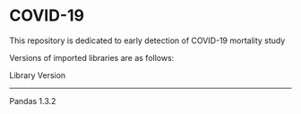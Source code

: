 # COVID-19
This repository is dedicated to early detection of COVID-19 mortality study

Versions of imported libraries are as follows:

Library       Version
-----------   -------
Pandas        1.3.2

